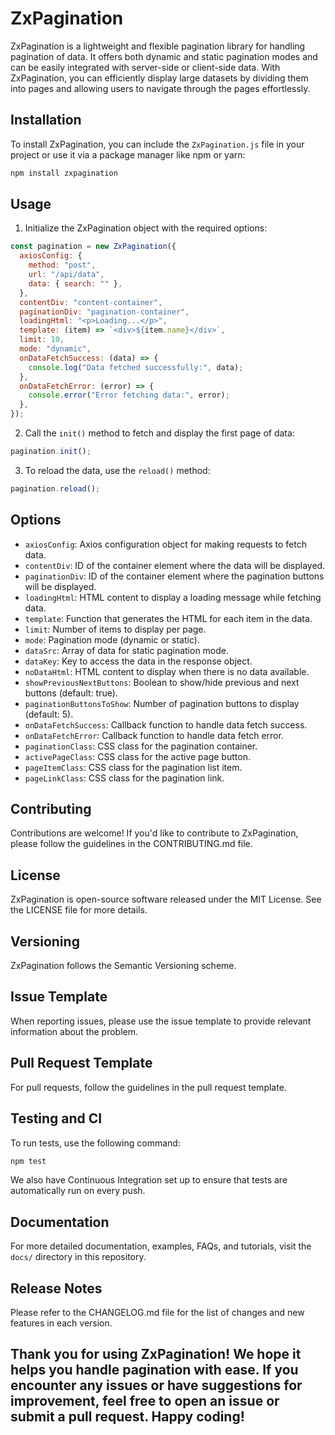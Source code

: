 # ZxPagination

ZxPagination is a lightweight and flexible pagination library for handling pagination of data. It offers both dynamic and static pagination modes and can be easily integrated with server-side or client-side data. With ZxPagination, you can efficiently display large datasets by dividing them into pages and allowing users to navigate through the pages effortlessly.

## Installation

To install ZxPagination, you can include the `ZxPagination.js` file in your project or use it via a package manager like npm or yarn:

```bash
npm install zxpagination
```

## Usage

1. Initialize the ZxPagination object with the required options:

```js
const pagination = new ZxPagination({
  axiosConfig: {
    method: "post",
    url: "/api/data",
    data: { search: "" },
  },
  contentDiv: "content-container",
  paginationDiv: "pagination-container",
  loadingHtml: "<p>Loading...</p>",
  template: (item) => `<div>${item.name}</div>`,
  limit: 10,
  mode: "dynamic",
  onDataFetchSuccess: (data) => {
    console.log("Data fetched successfully:", data);
  },
  onDataFetchError: (error) => {
    console.error("Error fetching data:", error);
  },
});
```

2. Call the `init()` method to fetch and display the first page of data:

```js
pagination.init();
```

3. To reload the data, use the `reload()` method:

```js
pagination.reload();
```

## Options

- `axiosConfig`: Axios configuration object for making requests to fetch data.
- `contentDiv`: ID of the container element where the data will be displayed.
- `paginationDiv`: ID of the container element where the pagination buttons will be displayed.
- `loadingHtml`: HTML content to display a loading message while fetching data.
- `template`: Function that generates the HTML for each item in the data.
- `limit`: Number of items to display per page.
- `mode`: Pagination mode (dynamic or static).
- `dataSrc`: Array of data for static pagination mode.
- `dataKey`: Key to access the data in the response object.
- `noDataHtml`: HTML content to display when there is no data available.
- `showPreviousNextButtons`: Boolean to show/hide previous and next buttons (default: true).
- `paginationButtonsToShow`: Number of pagination buttons to display (default: 5).
- `onDataFetchSuccess`: Callback function to handle data fetch success.
- `onDataFetchError`: Callback function to handle data fetch error.
- `paginationClass`: CSS class for the pagination container.
- `activePageClass`: CSS class for the active page button.
- `pageItemClass`: CSS class for the pagination list item.
- `pageLinkClass`: CSS class for the pagination link.

## Contributing

Contributions are welcome! If you'd like to contribute to ZxPagination, please follow the guidelines in the CONTRIBUTING.md file.

## License

ZxPagination is open-source software released under the MIT License. See the LICENSE file for more details.

## Versioning

ZxPagination follows the Semantic Versioning scheme.

## Issue Template

When reporting issues, please use the issue template to provide relevant information about the problem.

## Pull Request Template

For pull requests, follow the guidelines in the pull request template.

## Testing and CI

To run tests, use the following command:

```bash
npm test
```

We also have Continuous Integration set up to ensure that tests are automatically run on every push.

## Documentation

For more detailed documentation, examples, FAQs, and tutorials, visit the `docs/` directory in this repository.

## Release Notes

Please refer to the CHANGELOG.md file for the list of changes and new features in each version.

## Thank you for using ZxPagination! We hope it helps you handle pagination with ease. If you encounter any issues or have suggestions for improvement, feel free to open an issue or submit a pull request. Happy coding!
